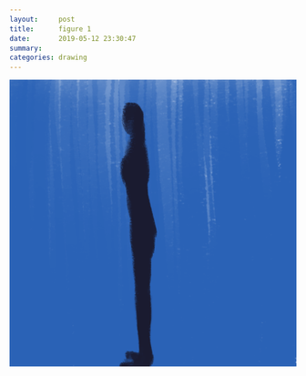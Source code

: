 ```yaml
---
layout:     post
title:      figure 1
date:       2019-05-12 23:30:47
summary:    
categories: drawing
---
```

![figure 1](/images/diary/figure-1.png ".")

